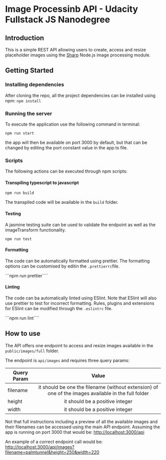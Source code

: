 # Image Processinb API - Udacity Fullstack JS Nanodegree #

## Introduction ##

This is a simple REST API allowing users to create, access and resize placeholder images using the [Sharp](https://sharp.pixelplumbing.com/) Node.js image processing module.

## Getting Started ##

### Installing dependencies ###

After cloning the repo, all the project dependencies can be installed using npm:
```npm install```

### Running the server ###

To execute the application use the following command in terminal:

```npm run start```

the app will then be available on port 3000 by default, but that can be changed by editing the port constant value in the app.ts file.

### Scripts ###

The following actions can be executed through npm scripts:

#### Transpiling typescript to javascript ####

```npm run build```

The transpiled code will be available in the `build` folder.

#### Testing ####

A jasmine testing suite can be used to validate the endpoint as well as the imageTransform functionality.

```npm run test```

#### Formatting ####

The code can be automatically formatted using prettier. The formatting options can be customised by editin the `.prettierrc`file.

```npm run prettier````

#### Linting ####

The code can ba automatically linted using ESlint. Note that ESlint will also use prettier to test for incorrect formatting. Rules, plugins and extensions for ESlint can be modified through the `.eslintrc` file.

```npm run lint````

## How to use ##

The API offers one endpoint to access and resize images available in the `public/images/full` folder.

The endpoint is `api/images` and requires three query params:

| Query Param   | Value         |
| ------------- |:-------------:|
| filename      | it should be one the filename (without extension) of one of the images   available in the full folder |
| height        | it should be a positive integer      |
| width         | it should be a positive integer      |

Not that full instructions including a preview of all the available images and their filenames can be accessed using the main API endpoint. Assuming the app is running on port 3000 that would be:
[http://localhost:3000/api](http://localhost:3000/api)

An example of a correct endpoint call would be: 
[http://localhost:3000/api/images?filename=palmtunnel&height=250&width=220](http://localhost:3000/api/images?filename=palmtunnel&height=250&width=220)